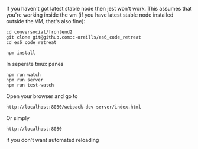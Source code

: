 If you haven't got latest stable node then jest won't work. This assumes that you're working inside the vm (if you have latest stable node installed outside the VM, that's also fine):

    cd conversocial/frontend2
    git clone git@github.com:c-oreills/es6_code_retreat
    cd es6_code_retreat
    
    npm install

In seperate tmux panes

    npm run watch
    npm run server
    npm run test-watch

Open your browser and go to

    http://localhost:8080/webpack-dev-server/index.html
    
Or simply

    http://localhost:8080

if you don't want automated reloading
